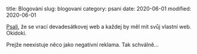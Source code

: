 title: Blogování
slug: blogovani
category: psani
date: 2020-06-01
modified: 2020-06-01

[Psali](https://mxb.dev/blog/the-return-of-the-90s-web/), že se vrací devadesátkovej web a každej by měl mít svůj vlastní web. Okidoki.

Prejže neexistuje něco jako negativní reklama. Tak schválně...